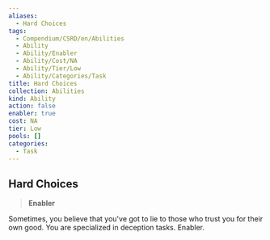 ```yaml
---
aliases:
  - Hard Choices
tags:
  - Compendium/CSRD/en/Abilities
  - Ability
  - Ability/Enabler
  - Ability/Cost/NA
  - Ability/Tier/Low
  - Ability/Categories/Task
title: Hard Choices
collection: Abilities
kind: Ability
action: false
enabler: true
cost: NA
tier: Low
pools: []
categories:
  - Task
---
```

## Hard Choices  
>**Enabler**
  
Sometimes, you believe that you've got to lie to those who trust you for their own good. You are specialized in deception tasks. Enabler.